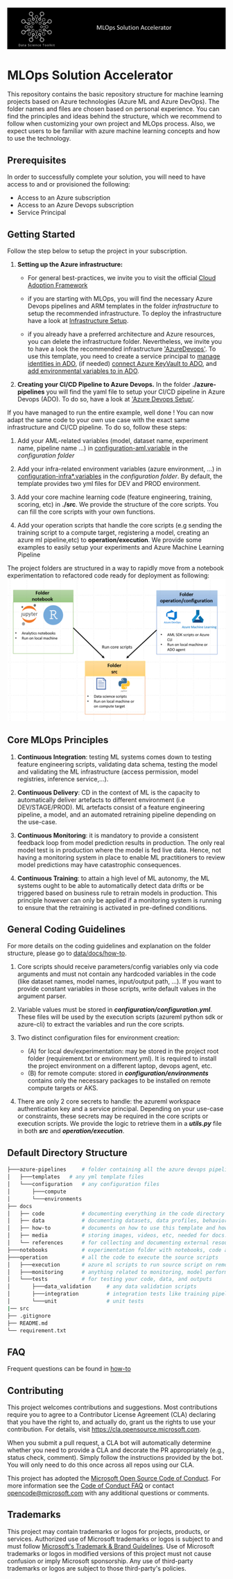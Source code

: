 ![banner](docs/media/banner.jpg)

# MLOps Solution Accelerator

This repository contains the basic repository structure for machine learning projects based on Azure technologies (Azure ML and Azure DevOps). The folder names and files are chosen based on personal experience. You can find the principles and ideas behind the structure, which we recommend to follow when customizing your own project and MLOps process. Also, we expect users to be familiar with azure machine learning concepts and how to use the technology.

## Prerequisites

In order to successfully complete your solution, you will need to have access to and or provisioned the following:

- Access to an Azure subscription
- Access to an Azure Devops subscription
- Service Principal

## Getting Started

Follow the step below to setup the project in your subscription.

1. **Setting up the Azure infrastructure:**

   - For general best-practices, we invite you to visit the official [Cloud Adoption Framework](https://docs.microsoft.com/en-us/azure/cloud-adoption-framework/ready/azure-best-practices/ai-machine-learning-resource-organization?branch=pr-en-us-1541)

   - if you are starting with MLOps, you will find the necessary Azure Devops pipelines and ARM templates in the folder _infrastructure_ to setup the recommended infrastructure. To deploy the infrastructure have a look at [Infrastructure Setup](./docs/how-to/SetupInfrastructure.md).

   - if you already have a preferred architecture and Azure resources, you can delete the infrastructure folder. Nevertheless, we invite you to have a look the recommended infrastructure ['AzureDevops'](./docs/how-to/SetupCICD.md). To use this template, you need to create a service principal to [manage identities in ADO](https://docs.microsoft.com/en-us/azure/devops/pipelines/library/connect-to-azure?view=azure-devops), (if needed) [connect Azure KeyVault to ADO](https://docs.microsoft.com/en-us/azure/devops/pipelines/release/azure-key-vault?view=azure-devops), and [add environmental variables to in ADO](https://docs.microsoft.com/en-us/azure/devops/pipelines/library/variable-groups?view=azure-devops&tabs=classic).

2. **Creating your CI/CD Pipeline to Azure Devops.** In the folder **./azure-pipelines** you will find the yaml file to setup your CI/CD pipeline in Azure Devops (ADO). To do so, have a look at ['Azure Devops Setup'](./docs/how-to/SetupCICD.md).

If you have managed to run the entire example, well done ! You can now adapt the same code to your own use case with the exact same infrastructure and CI/CD pipeline. To do so, follow these steps:

1. Add your AML-related variables (model, dataset name, experiment name, pipeline name ...) in [configuration-aml.variable](./configuration/configuration-aml.variables.yml) in the _configuration folder_

2. Add your infra-related environment variables (azure environment, ...) in [configuration-infra*.variables](./configuration/configuration-infra-DEV.variables.yml) in the _configuration folder_. By default, the template provides two yml files for DEV and PROD environment.

3. Add your core machine learning code (feature engineering, training, scoring, etc) in **./src**. We provide the structure of the core scripts. You can fill the core scripts with your own functions.

4. Add your operation scripts that handle the core scripts (e.g sending the training script to a compute target, registering a model, creating an azure ml pipeline,etc) to **operation/execution**. We provide some examples to easily setup your experiments and Azure Machine Learning Pipeline

The project folders are structured in a way to rapidly move from a notebook experimentation to refactored code ready for deployment as following: ![design folder](docs/media/folder_design.PNG)

## Core MLOps Principles

1. **Continuous Integration**: testing ML systems comes down to testing feature engineering scripts, validating data schema, testing the model and validating the ML infrastructure (access permission, model registries, inference service,...).

2. **Continuous Delivery**: CD in the context of ML is the capacity to automatically deliver artefacts to different environment (i.e DEV/STAGE/PROD). ML artefacts consist of a feature engineering pipeline, a model, and an automated retraining pipeline depending on the use-case.

3. **Continuous Monitoring**: it is mandatory to provide a consistent feedback loop from model prediction results in production. The only real model test is in production where the model is fed live data. Hence, not having a monitoring system in place to enable ML practitioners to review model predictions may have catastrophic consequences.

4. **Continuous Training**: to attain a high level of ML autonomy, the ML systems ought to be able to automatically detect data drifts or be triggered based on business rule to retrain models in production. This principle however can only be applied if a monitoring system is running to ensure that the retraining is activated in pre-defined conditions.

## General Coding Guidelines

For more details on the coding guidelines and explanation on the folder structure, please go to [data/docs/how-to](docs/how-to/TemplateDocumentation.md).

1. Core scripts should receive parameters/config variables only via code arguments and must not contain any hardcoded variables in the code (like dataset names, model names, input/output path, ...). If you want to provide constant variables in those scripts, write default values in the argument parser.

2. Variable values must be stored in **_configuration/configuration.yml_**. These files will be used by the execution scripts (azureml python sdk or azure-cli) to extract the variables and run the core scripts.

3. Two distinct configuration files for environment creation:
   - (A) for local dev/experimentation: may be stored in the project root folder (requirement.txt or environment.yml). It is required to install the project environment on a different laptop, devops agent, etc.
   - (B) for remote compute: stored in **_configuration/environments_** contains only the necessary packages to be installed on remote compute targets or AKS.

4. There are only 2 core secrets to handle: the azureml workspace authentication key and a service principal. Depending on your use-case or constraints, these secrets may be required in the core scripts or execution scripts. We provide the logic to retrieve them in a **_utils.py_** file in both **_src_** and **_operation/execution_**.

## Default Directory Structure

```bash
├───azure-pipelines     # folder containing all the azure devops pipelines
│   ├───templates   # any yml template files
│   └───configuration   # any configuration files
│       ├───compute
│       └───environments
├── docs
│   ├── code            # documenting everything in the code directory (could be sphinx project for example)
│   ├── data            # documenting datasets, data profiles, behaviors, column definitions, etc
│   ├── how-to          # documents on how to use this template and how to setup the environment
│   ├── media           # storing images, videos, etc, needed for docs.
│   └── references      # for collecting and documenting external resources relevant to the project
├───notebooks           # experimentation folder with notebooks, code and other. The files don't need to be committed
├───operation           # all the code to execute the source scripts
│   ├───execution       # azure ml scripts to run source script on remote
│   ├───monitoring      # anything related to monitoring, model performance, data drifts, model scoring, etc
│   └───tests           # for testing your code, data, and outputs
│       ├───data_validation     # any data validation scripts
│       ├───integration         # integration tests like training pipeline, scoring script on AKS, etc
│       └───unit                # unit tests
|── src
├── .gitignore
├── README.md
└── requirement.txt
```

## FAQ

Frequent questions can be found in [how-to](docs/how-to/FAQ.md)

## Contributing

This project welcomes contributions and suggestions.  Most contributions require you to agree to a
Contributor License Agreement (CLA) declaring that you have the right to, and actually do, grant us
the rights to use your contribution. For details, visit https://cla.opensource.microsoft.com.

When you submit a pull request, a CLA bot will automatically determine whether you need to provide
a CLA and decorate the PR appropriately (e.g., status check, comment). Simply follow the instructions
provided by the bot. You will only need to do this once across all repos using our CLA.

This project has adopted the [Microsoft Open Source Code of Conduct](https://opensource.microsoft.com/codeofconduct/).
For more information see the [Code of Conduct FAQ](https://opensource.microsoft.com/codeofconduct/faq/) or
contact [opencode@microsoft.com](mailto:opencode@microsoft.com) with any additional questions or comments.

## Trademarks

This project may contain trademarks or logos for projects, products, or services. Authorized use of Microsoft trademarks or logos is subject to and must follow [Microsoft's Trademark & Brand Guidelines](https://www.microsoft.com/en-us/legal/intellectualproperty/trademarks/usage/general). Use of Microsoft trademarks or logos in modified versions of this project must not cause confusion or imply Microsoft sponsorship. Any use of third-party trademarks or logos are subject to those third-party's policies.

